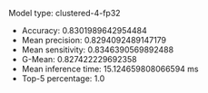 Model type: clustered-4-fp32

* Accuracy: 0.8301989642954484
* Mean precision: 0.8294092489147179
* Mean sensitivity: 0.8346390569892488
* G-Mean: 0.827422229692358
* Mean inference time: 15.124659808066594 ms
* Top-5 percentage: 1.0
